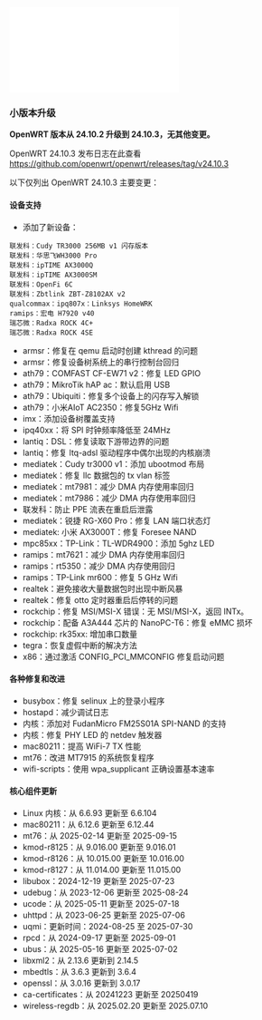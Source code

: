 <iframe src="//player.bilibili.com/player.html?isOutside=true&aid=115349114586365&bvid=BV1tP4nzsEkj&cid=32966381106&p=1&autoplay=0" scrolling="no" border="0" frameborder="no" framespacing="0" allowfullscreen="true"></iframe>

### 小版本升级
**OpenWRT 版本从 24.10.2 升级到 24.10.3，无其他变更。**

OpenWRT 24.10.3 发布日志在此查看 https://github.com/openwrt/openwrt/releases/tag/v24.10.3

以下仅列出 OpenWRT 24.10.3 主要变更：

#### 设备支持
* 添加了新设备：
```
联发科：Cudy TR3000 256MB v1 闪存版本
联发科：华思飞WH3000 Pro
联发科：ipTIME AX3000Q
联发科：ipTIME AX3000SM
联发科：OpenFi 6C
联发科：Zbtlink ZBT-Z8102AX v2
qualcommax：ipq807x：Linksys HomeWRK
ramips：宏电 H7920 v40
瑞芯微：Radxa ROCK 4C+
瑞芯微：Radxa ROCK 4SE
```
* armsr：修复在 qemu 启动时创建 kthread 的问题
* armsr：修复设备树系统上的串行控制台回归
* ath79：COMFAST CF-EW71 v2：修复 LED GPIO
* ath79：MikroTik hAP ac：默认启用 USB
* ath79：Ubiquiti：修复多个设备上的闪存写入解锁
* ath79：小米AIoT AC2350：修复5GHz Wifi
* imx：添加设备树覆盖支持
* ipq40xx：将 SPI 时钟频率降低至 24MHz
* lantiq：DSL：修复读取下游带边界的问题
* lantiq：修复 ltq-adsl 驱动程序中偶尔出现的内核崩溃
* mediatek：Cudy tr3000 v1：添加 ubootmod 布局
* mediatek：修复 llc 数据包的 tx vlan 标签
* mediatek：mt7981：减少 DMA 内存使用率回归
* mediatek：mt7986：减少 DMA 内存使用率回归
* 联发科：防止 PPE 流表在重启后泄露
* mediatek：锐捷 RG-X60 Pro：修复 LAN 端口状态灯
* mediatek: 小米 AX3000T：修复 Foresee NAND
* mpc85xx：TP-Link：TL-WDR4900：添加 5ghz LED
* ramips：mt7621：减少 DMA 内存使用率回归
* ramips：rt5350：减少 DMA 内存使用回归
* ramips：TP-Link mr600：修复 5 GHz Wifi
* realtek：避免接收大量数据包时出现中断风暴
* realtek：修复 otto 定时器重启后停转的问题
* rockchip：修复 MSI/MSI-X 错误：无 MSI/MSI-X，返回 INTx。
* rockchip：配备 A3A444 芯片的 NanoPC-T6：修复 eMMC 损坏
* rockchip: rk35xx: 增加串口数量
* tegra：恢复虚假中断的解决方法
* x86：通过激活 CONFIG_PCI_MMCONFIG 修复启动问题

#### 各种修复和改进
* busybox：修复 selinux 上的登录小程序
* hostapd：减少调试日志
* 内核：添加对 FudanMicro FM25S01A SPI-NAND 的支持
* 内核：修复 PHY LED 的 netdev 触发器
* mac80211：提高 WiFi-7 TX 性能
* mt76：改进 MT7915 的系统恢复程序
* wifi-scripts：使用 wpa_supplicant 正确设置基本速率

#### 核心组件更新
* Linux 内核：从 6.6.93 更新至 6.6.104
* mac80211：从 6.12.6 更新至 6.12.44
* mt76：从 2025-02-14 更新至 2025-09-15
* kmod-r8125：从 9.016.00 更新至 9.016.01
* kmod-r8126：从 10.015.00 更新至 10.016.00
* kmod-r8127：从 11.014.00 更新至 11.015.00
* libubox：2024-12-19 更新至 2025-07-23
* udebug：从 2023-12-06 更新至 2025-08-24
* ucode：从 2025-05-11 更新至 2025-07-18
* uhttpd：从 2023-06-25 更新至 2025-07-06
* uqmi：更新时间：2024-08-25 至 2025-07-30
* rpcd：从 2024-09-17 更新至 2025-09-01
* ubus：从 2025-05-16 更新至 2025-07-02
* libxml2：从 2.13.6 更新到 2.14.5
* mbedtls：从 3.6.3 更新到 3.6.4
* openssl：从 3.0.16 更新到 3.0.17
* ca-certificates：从 20241223 更新至 20250419
* wireless-regdb：从 2025.02.20 更新至 2025.07.10
  
